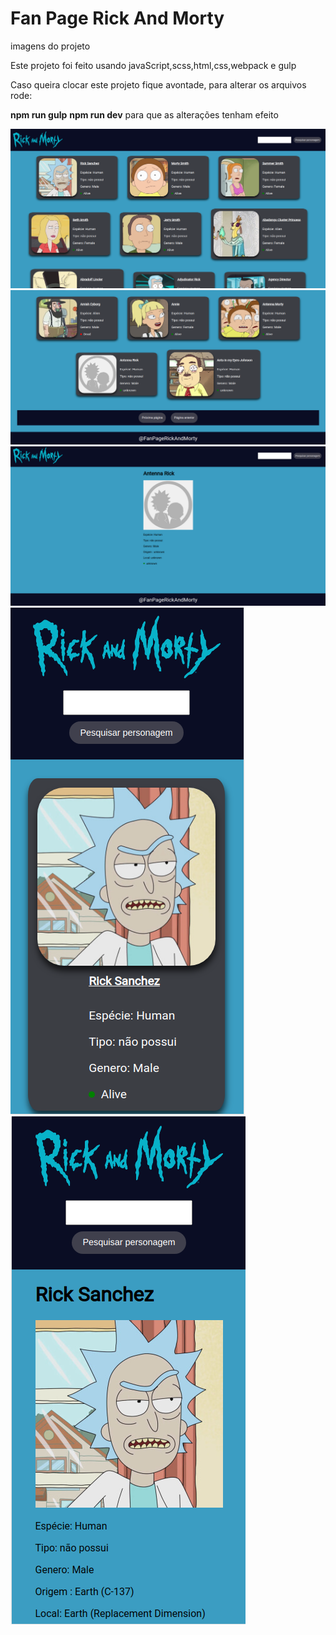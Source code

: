 <h1>Fan Page Rick And Morty</h1>

<p>imagens do projeto</p>

<div>
    <p>Este projeto foi feito usando javaScript,scss,html,css,webpack e gulp</p>
    <p>Caso queira clocar este projeto fique avontade, para alterar os arquivos rode: </p>
    <p><b>npm run gulp</b> <b>npm run dev</b> para que as alterações tenham efeito</p>
</div>
<div>
    <img src="images/pagina_principal.png"></img>
    <img src="images/pagina__principal.png"></img>
    <img src="images/pagina_do_personagem.png"></img>
    <img src="images/mobile.png"></img>
    <img src="images/mobile__2.png"></img>
</div>